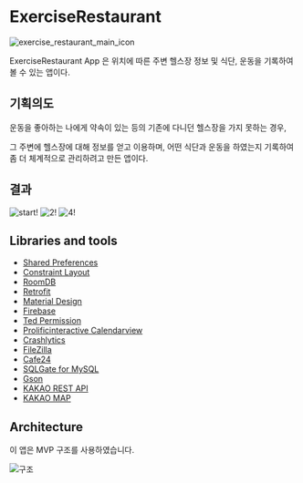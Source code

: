 # **ExerciseRestaurant**

![exercise_restaurant_main_icon](https://user-images.githubusercontent.com/54328309/80931858-76ee7900-8df7-11ea-900a-e5a0f8fd6988.PNG)


ExerciseRestaurant App 은 위치에 따른 주변 헬스장 정보 및 식단, 운동을 기록하여 볼 수 있는 앱이다. 

## 기획의도

운동을 좋아하는 나에게 약속이 있는 등의 기존에 다니던 헬스장을 가지 못하는 경우, 

그 주변에 헬스장에 대해 정보를 얻고 이용하며, 어떤 식단과 운동을 하였는지 기록하여 좀 더 체계적으로 관리하려고 만든 앱이다.

## 결과

![start!](https://user-images.githubusercontent.com/54328309/80933840-4bbc5780-8e00-11ea-96d5-a4eef147c9d7.gif)
![2!](https://user-images.githubusercontent.com/54328309/80933815-2b8c9880-8e00-11ea-9518-0abe6b540d83.gif)
![4!](https://user-images.githubusercontent.com/54328309/80933831-3fd09580-8e00-11ea-9dff-d33a5c28c32e.gif)

## Libraries and tools

- [Shared Preferences](https://developer.android.com/reference/kotlin/android/content/SharedPreferences?hl=en)
- [Constraint Layout](https://developer.android.com/reference/androidx/constraintlayout/widget/ConstraintLayout?hl=en)
- [RoomDB](https://developer.android.com/jetpack/androidx/releases/room)
- [Retrofit](https://square.github.io/retrofit/)
- [Material Design](https://material.io/develop/android/docs/getting-started/)
- [Firebase](https://firebase.google.com/docs/reference/android/com/google/firebase/package-summary?hl=ko)
- [Ted Permission](https://github.com/ParkSangGwon/TedPermission)
- [Prolificinteractive Calendarview](https://github.com/prolificinteractive/material-calendarview)
- [Crashlytics](https://firebase.google.com/docs/reference/android/com/google/firebase/crashlytics/FirebaseCrashlytics?hl=ko)
- [FileZilla](https://filezilla-project.org/)
- [Cafe24](https://www.cafe24.com/)
- [SQLGate for MySQL](https://www.sqlgate.com/)
- [Gson](https://github.com/google/gson/blob/master/UserGuide.md)
- [KAKAO REST API](https://developers.kakao.com/docs/latest/ko/local/dev-guide)
- [KAKAO MAP](https://apis.map.kakao.com/android/guide/)

## Architecture

이 앱은 MVP 구조를 사용하였습니다.

![구조](https://user-images.githubusercontent.com/54328309/80933982-eddc3f80-8e00-11ea-9a4f-b6f2a7d9ac68.PNG)
